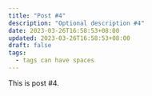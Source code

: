```yaml
---
title: "Post #4"
description: "Optional description #4"
date: 2023-03-26T16:58:53+08:00
updated: 2023-03-26T16:58:53+08:00
draft: false
tags:
  - tags can have spaces
---
```

This is post #4.